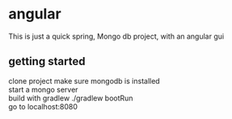 # angular
This is just a quick spring, Mongo db project, with an angular gui
## getting started
clone project
make sure mongodb is installed\
start a mongo server\
build with gradlew ./gradlew bootRun\
go to localhost:8080 
